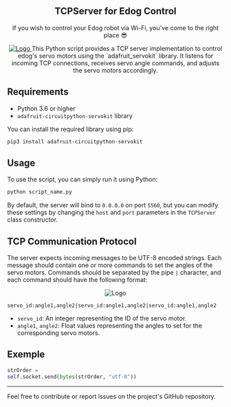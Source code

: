 <div align="center">    
    <h2 align="center">TCPServer for Edog Control</h2>
    <p align="center">
        If you wish to control your Edog robot via Wi-Fi, you've come to the right place 😎
    </p>
    <a href="https://github.com/SolidMakers/edog-server">
        <img src="https://i.postimg.cc/tCtShWBv/Repo-illustartion.png" alt="Logo">
     </a>
This Python script provides a TCP server implementation to control edog's servo motors using the `adafruit_servokit` library. It listens for incoming TCP connections, receives servo angle commands, and adjusts the servo motors accordingly.
</div>

## Requirements
- Python 3.6 or higher
- `adafruit-circuitpython-servokit` library

You can install the required library using pip:

```bash
pip3 install adafruit-circuitpython-servokit
```

## Usage

To use the script, you can simply run it using Python:

```bash
python script_name.py
```

By default, the server will bind to `0.0.0.0` on port `5560`, but you can modify these settings by changing the `host` and `port` parameters in the `TCPServer` class constructor.

## TCP Communication Protocol

The server expects incoming messages to be UTF-8 encoded strings. Each message should contain one or more commands to set the angles of the servo motors. Commands should be separated by the pipe `|` character, and each command should have the following format:

<div align="center">  
    <img src="https://i.postimg.cc/2SbjKkgW/image.png" alt="Logo">
</div>

```
servo_id:angle1,angle2|servo_id:angle1,angle2|servo_id:angle1,angle2
```

- `servo_id`: An integer representing the ID of the servo motor.
- `angle1`, `angle2`: Float values representing the angles to set for the corresponding servo motors.

## Exemple

```python
strOrder = 
self.socket.send(bytes(strOrder, "utf-8"))
```
---

Feel free to contribute or report issues on the project's GitHub repository.